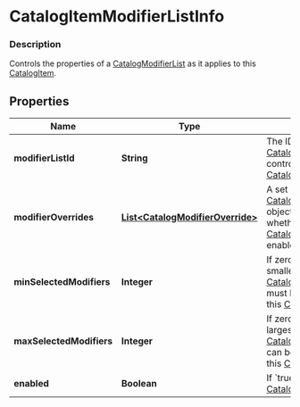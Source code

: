 
# CatalogItemModifierListInfo

### Description

Controls the properties of a [CatalogModifierList](#type-catalogmodifierlist) as it applies to this [CatalogItem](#type-catalogitem).

## Properties
Name | Type | Description | Notes
------------ | ------------- | ------------- | -------------
**modifierListId** | **String** | The ID of the [CatalogModifierList](#type-catalogmodifierlist) controlled by this [CatalogModifierListInfo](#type-catalogmodifierlistinfo). | 
**modifierOverrides** | [**List&lt;CatalogModifierOverride&gt;**](CatalogModifierOverride.md) | A set of [CatalogModifierOverride](#type-catalogmodifieroverride) objects that override whether a given [CatalogModifier](#type-catalogmodifier) is enabled by default. |  [optional]
**minSelectedModifiers** | **Integer** | If zero or larger, the smallest number of [CatalogModifier](#type-catalogmodifier)s that must be selected from this [CatalogModifierList](#type-catalogmodifierlist). |  [optional]
**maxSelectedModifiers** | **Integer** | If zero or larger, the largest number of [CatalogModifier](#type-catalogmodifier)s that can be selected from this [CatalogModifierList](#type-catalogmodifierlist). |  [optional]
**enabled** | **Boolean** | If &#x60;true&#x60;, enable this [CatalogModifierList](#type-catalogmodifierlist). |  [optional]



